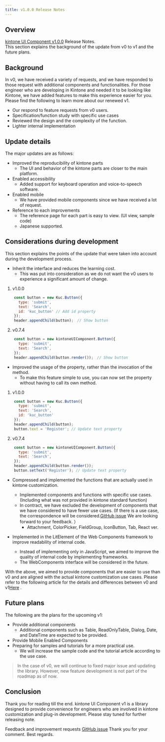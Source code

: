```yaml
---
title: v1.0.0 Release Notes
---
```


## Overview

[kintone UI Component v1.0.0](https://github.com/kintone-labs/kintone-ui-component/releases/tag/v1.0.0)  Release Notes.  
This section explains the background of the update from v0 to v1 and the future plans.

## Background

In v0, we have received a variety of requests, and we have responded to those request with additional components and functionalities.
For those engineer who are developing in Kintone and needed it to be looking like Kintone, we have added features to make this experience easier for you. Please find the following to learn more about our renewed v1.

<!--truncate-->

- Our respond to feature requests from v0 users.
- Specification/function study with specific use cases
- Reviewed the design and the complexity of the function.
- Lighter internal implementation

## Update details

The major updates are as follows:

- Improved the reproducibility of kintone parts
  -  The UI and behavior of the kintone parts are closer to the main platform.
- Enabled accessibility
  - Added support for keyboard operation and voice-to-speech software.
- Enabled mobile
  - We have provided mobile components since we have received a lot of request.
- Reference to each improvements
  - The reference page for each part is easy to view. (UI view, sample code)
  - Japanese supported.

## Considerations during development

This section explains the points of the update that were taken into account during the development process.

- Inherit the interface and reduces the learning cost.
  - This was put into consideration as we do not want the v0 users to experience a significant amount of change.

1. v1.0.0
```JavaScript
    const button = new Kuc.Button({
      type: 'submit',
      text: 'Search',
      id: 'kuc_button' // Add id property
    });
    header.appendChild(button);　// Show button
```
2. v0.7.4
```JavaScript
    const button = new kintoneUIComponent.Button({
      type: 'submit',
      text: 'Search',
    });
    header.appendChild(button.render());　// Show button
```

- Improved the usage of the property, rather than the invocation of the method.
  - To make this feature simple to use, you can now set the property without having to call its own method.

1. v1.0.0
```JavaScript
    const button = new Kuc.Button({
      type: 'submit',
      text: 'Search',
      id: 'kuc_button'
    });
    header.appendChild(button);
    button.text = 'Register'; // Update text property
```
2. v0.7.4
```JavaScript
    const button = new kintoneUIComponent.Button({
      type: 'submit',
      text: 'Search',
    });
    header.appendChild(button.render());
    button.setText('Register'); // Update text property
```

- Compressed and implemented the functions that are actually used in kintone customization.
  - Implemented components and functions with specific use cases. (Including what was not provided in kintone standard function)
  - In contract, we have excluded the development of components that we have considered to have fewer use cases. (If there is a use case, the correspondence will be considered.[GitHub issue](https://github.com/kintone-labs/kintone-ui-component/issues/new/choose)  We are looking forward to your feedback. ）
    - Attachment, ColorPicker, FieldGroup, IconButton, Tab, React ver.

- Implemented in the LitElement of the Web Components framework to improve readability of internal code.
  - Instead of implementing only in JavaScript, we aimed to improve the quality of internal code by implementing frameworks.
  - The WebComponents interface will be considered in the future.

With the above, we aimed to provide components that are easier to use than v0 and are aligned with the actual kintone customization use cases.
Please refer to the following article for the details and differences between v0 and v1[Here](https://kintone-ui-component.netlify.app/docs/guides/comparison-v0-v1)  .

## Future plans

The following are the plans for the upcoming v1:

- Provide additional components
  - Additional components such as Table, ReadOnlyTable, Dialog, Date, and DateTime are expected to be provided.
- Provide Mobile Enabled Components
- Preparing for samples and tutorials for a more practical use.
  - We will increase the sample code and the tutorial article according to the use case.

> In the case of v0, we will continue to fixed major issue and updating the library. However, new feature development is not part of the roadmap as of now.

## Conclusion

Thank you for reading till the end.
kintone UI Component v1 is a library designed to provide convenience for engineers who are involved in kintone customization and plug-in development.
Please stay tuned for further releasing note.

Feedback and improvement requests [GitHub issue](https://github.com/kintone-labs/kintone-ui-component/issues/new/choose)  Thank you for your comment.
Best regards.
